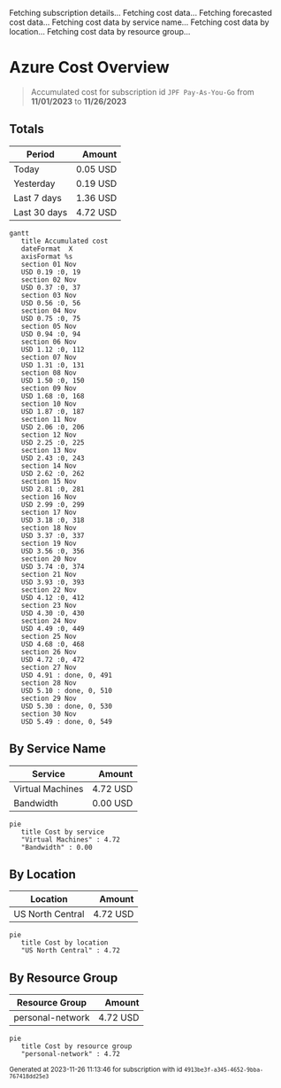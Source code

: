 Fetching subscription details...
Fetching cost data...
Fetching forecasted cost data...
Fetching cost data by service name...
Fetching cost data by location...
Fetching cost data by resource group...
# Azure Cost Overview

> Accumulated cost for subscription id `JPF Pay-As-You-Go` from **11/01/2023** to **11/26/2023**

## Totals

|Period|Amount|
|---|---:|
|Today|0.05 USD|
|Yesterday|0.19 USD|
|Last 7 days|1.36 USD|
|Last 30 days|4.72 USD|

```mermaid
gantt
   title Accumulated cost
   dateFormat  X
   axisFormat %s
   section 01 Nov
   USD 0.19 :0, 19
   section 02 Nov
   USD 0.37 :0, 37
   section 03 Nov
   USD 0.56 :0, 56
   section 04 Nov
   USD 0.75 :0, 75
   section 05 Nov
   USD 0.94 :0, 94
   section 06 Nov
   USD 1.12 :0, 112
   section 07 Nov
   USD 1.31 :0, 131
   section 08 Nov
   USD 1.50 :0, 150
   section 09 Nov
   USD 1.68 :0, 168
   section 10 Nov
   USD 1.87 :0, 187
   section 11 Nov
   USD 2.06 :0, 206
   section 12 Nov
   USD 2.25 :0, 225
   section 13 Nov
   USD 2.43 :0, 243
   section 14 Nov
   USD 2.62 :0, 262
   section 15 Nov
   USD 2.81 :0, 281
   section 16 Nov
   USD 2.99 :0, 299
   section 17 Nov
   USD 3.18 :0, 318
   section 18 Nov
   USD 3.37 :0, 337
   section 19 Nov
   USD 3.56 :0, 356
   section 20 Nov
   USD 3.74 :0, 374
   section 21 Nov
   USD 3.93 :0, 393
   section 22 Nov
   USD 4.12 :0, 412
   section 23 Nov
   USD 4.30 :0, 430
   section 24 Nov
   USD 4.49 :0, 449
   section 25 Nov
   USD 4.68 :0, 468
   section 26 Nov
   USD 4.72 :0, 472
   section 27 Nov
   USD 4.91 : done, 0, 491
   section 28 Nov
   USD 5.10 : done, 0, 510
   section 29 Nov
   USD 5.30 : done, 0, 530
   section 30 Nov
   USD 5.49 : done, 0, 549
```

## By Service Name

|Service|Amount|
|---|---:|
|Virtual Machines|4.72 USD|
|Bandwidth|0.00 USD|

```mermaid
pie
   title Cost by service
   "Virtual Machines" : 4.72
   "Bandwidth" : 0.00
```

## By Location

|Location|Amount|
|---|---:|
|US North Central|4.72 USD|

```mermaid
pie
   title Cost by location
   "US North Central" : 4.72
```

## By Resource Group

|Resource Group|Amount|
|---|---:|
|personal-network|4.72 USD|

```mermaid
pie
   title Cost by resource group
   "personal-network" : 4.72
```

<sup>Generated at 2023-11-26 11:13:46 for subscription with id `4913be3f-a345-4652-9bba-767418dd25e3`</sup>
